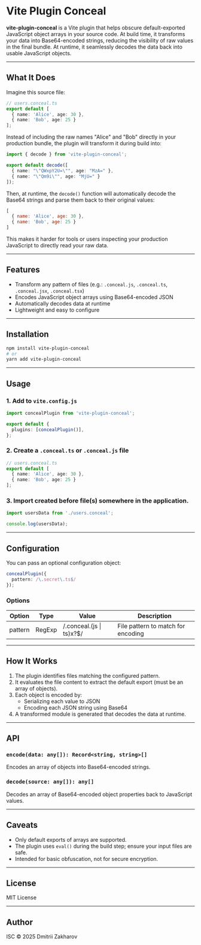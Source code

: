 # Vite Plugin Conceal

**vite-plugin-conceal** is a Vite plugin that helps obscure default-exported JavaScript object arrays in your source code. At build time, it transforms your data into Base64-encoded strings, reducing the visibility of raw values in the final bundle. At runtime, it seamlessly decodes the data back into usable JavaScript objects.

---

## What It Does

Imagine this source file:

```ts
// users.conceal.ts
export default [
  { name: 'Alice', age: 30 },
  { name: 'Bob', age: 25 }
];
```

Instead of including the raw names "Alice" and "Bob" directly in your production bundle, the plugin will transform it during build into:

```ts
import { decode } from 'vite-plugin-conceal';

export default decode([
  { name: "\"QWxpY2U=\"", age: "MzA=" },
  { name: "\"Qm9i\"", age: "MjU=" }
]);
```

Then, at runtime, the `decode()` function will automatically decode the Base64 strings and parse them back to their original values:

```js
[
  { name: 'Alice', age: 30 },
  { name: 'Bob', age: 25 }
]
```

This makes it harder for tools or users inspecting your production JavaScript to directly read your raw data.

---

## Features

- Transform any pattern of files (e.g.: `.conceal.js`, `.conceal.ts`, `.conceal.jsx`, `.conceal.tsx`)
- Encodes JavaScript object arrays using Base64-encoded JSON
- Automatically decodes data at runtime
- Lightweight and easy to configure

---

## Installation

```bash
npm install vite-plugin-conceal
# or
yarn add vite-plugin-conceal
```

---

## Usage

### 1. Add to `vite.config.js`

```ts
import concealPlugin from 'vite-plugin-conceal';

export default {
  plugins: [concealPlugin()],
};
```

### 2. Create a `.conceal.ts` or `.conceal.js` file

```ts
// users.conceal.ts
export default [
  { name: 'Alice', age: 30 },
  { name: 'Bob', age: 25 }
];
```

### 3. Import created before file(s) somewhere in the application.

```ts
import usersData from './users.conceal';

console.log(usersData);
```

---

## Configuration

You can pass an optional configuration object:

```ts
concealPlugin({
  pattern: /\.secret\.ts$/
});
```

### Options

| Option  | Type   | Value                     | Description |
| ------- | ------ |---------------------------| ----------- |
| pattern | RegExp | /.conceal.(js \| ts)x?\$/ | File pattern to match for encoding |

---

## How It Works

1. The plugin identifies files matching the configured pattern.
2. It evaluates the file content to extract the default export (must be an array of objects).
3. Each object is encoded by:
   - Serializing each value to JSON
   - Encoding each JSON string using Base64
4. A transformed module is generated that decodes the data at runtime.

---

## API

### `encode(data: any[]): Record<string, string>[]`

Encodes an array of objects into Base64-encoded strings.

### `decode(source: any[]): any[]`

Decodes an array of Base64-encoded object properties back to JavaScript values.

---

## Caveats

- Only default exports of arrays are supported.
- The plugin uses `eval()` during the build step; ensure your input files are safe.
- Intended for basic obfuscation, not for secure encryption.

---

## License

MIT License

---

## Author

ISC © 2025 Dmitrii Zakharov

